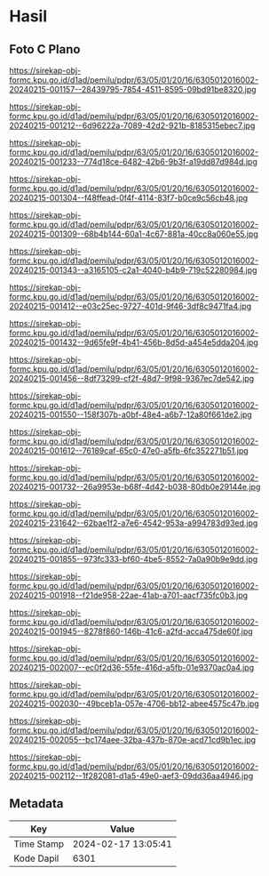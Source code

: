 # Hasil

## Foto C Plano

https://sirekap-obj-formc.kpu.go.id/d1ad/pemilu/pdpr/63/05/01/20/16/6305012016002-20240215-001157--28439795-7854-4511-8595-09bd91be8320.jpg

https://sirekap-obj-formc.kpu.go.id/d1ad/pemilu/pdpr/63/05/01/20/16/6305012016002-20240215-001212--6d96222a-7089-42d2-921b-8185315ebec7.jpg

https://sirekap-obj-formc.kpu.go.id/d1ad/pemilu/pdpr/63/05/01/20/16/6305012016002-20240215-001233--774d18ce-6482-42b6-9b3f-a19dd87d984d.jpg

https://sirekap-obj-formc.kpu.go.id/d1ad/pemilu/pdpr/63/05/01/20/16/6305012016002-20240215-001304--f48ffead-0f4f-4114-83f7-b0ce9c56cb48.jpg

https://sirekap-obj-formc.kpu.go.id/d1ad/pemilu/pdpr/63/05/01/20/16/6305012016002-20240215-001309--68b4b144-60a1-4c67-881a-40cc8a060e55.jpg

https://sirekap-obj-formc.kpu.go.id/d1ad/pemilu/pdpr/63/05/01/20/16/6305012016002-20240215-001343--a3165105-c2a1-4040-b4b9-719c52280984.jpg

https://sirekap-obj-formc.kpu.go.id/d1ad/pemilu/pdpr/63/05/01/20/16/6305012016002-20240215-001412--e03c25ec-9727-401d-9f46-3df8c9471fa4.jpg

https://sirekap-obj-formc.kpu.go.id/d1ad/pemilu/pdpr/63/05/01/20/16/6305012016002-20240215-001432--9d65fe9f-4b41-456b-8d5d-a454e5dda204.jpg

https://sirekap-obj-formc.kpu.go.id/d1ad/pemilu/pdpr/63/05/01/20/16/6305012016002-20240215-001456--8df73299-cf2f-48d7-9f98-9367ec7de542.jpg

https://sirekap-obj-formc.kpu.go.id/d1ad/pemilu/pdpr/63/05/01/20/16/6305012016002-20240215-001550--158f307b-a0bf-48e4-a6b7-12a80f661de2.jpg

https://sirekap-obj-formc.kpu.go.id/d1ad/pemilu/pdpr/63/05/01/20/16/6305012016002-20240215-001612--76189caf-65c0-47e0-a5fb-6fc352271b51.jpg

https://sirekap-obj-formc.kpu.go.id/d1ad/pemilu/pdpr/63/05/01/20/16/6305012016002-20240215-001732--26a9953e-b68f-4d42-b038-80db0e29144e.jpg

https://sirekap-obj-formc.kpu.go.id/d1ad/pemilu/pdpr/63/05/01/20/16/6305012016002-20240215-231642--62bae1f2-a7e6-4542-953a-a994783d93ed.jpg

https://sirekap-obj-formc.kpu.go.id/d1ad/pemilu/pdpr/63/05/01/20/16/6305012016002-20240215-001855--973fc333-bf60-4be5-8552-7a0a90b9e9dd.jpg

https://sirekap-obj-formc.kpu.go.id/d1ad/pemilu/pdpr/63/05/01/20/16/6305012016002-20240215-001918--f21de958-22ae-41ab-a701-aacf735fc0b3.jpg

https://sirekap-obj-formc.kpu.go.id/d1ad/pemilu/pdpr/63/05/01/20/16/6305012016002-20240215-001945--8278f860-146b-41c6-a2fd-acca475de60f.jpg

https://sirekap-obj-formc.kpu.go.id/d1ad/pemilu/pdpr/63/05/01/20/16/6305012016002-20240215-002007--ec0f2d36-55fe-416d-a5fb-01e9370ac0a4.jpg

https://sirekap-obj-formc.kpu.go.id/d1ad/pemilu/pdpr/63/05/01/20/16/6305012016002-20240215-002030--49bceb1a-057e-4706-bb12-abee4575c47b.jpg

https://sirekap-obj-formc.kpu.go.id/d1ad/pemilu/pdpr/63/05/01/20/16/6305012016002-20240215-002055--bc174aee-32ba-437b-870e-acd71cd9b1ec.jpg

https://sirekap-obj-formc.kpu.go.id/d1ad/pemilu/pdpr/63/05/01/20/16/6305012016002-20240215-002112--1f282081-d1a5-49e0-aef3-09dd36aa4946.jpg


## Metadata

| Key        | Value               |
| ---------- | ------------------- |
| Time Stamp | 2024-02-17 13:05:41 |
| Kode Dapil | 6301                |




